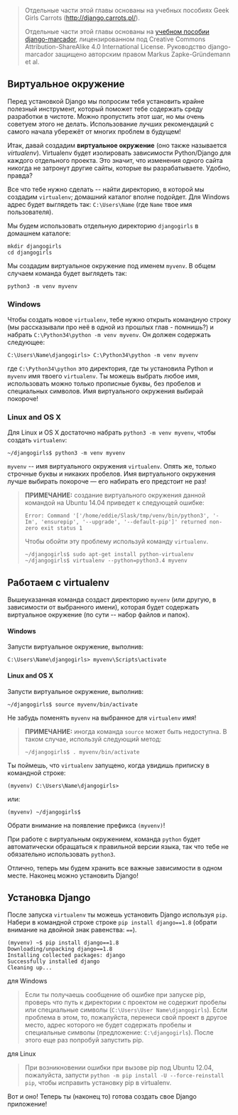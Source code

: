 > Отдельные части этой главы основаны на учебных пособиях Geek Girls Carrots (http://django.carrots.pl/).
> 
> Отдельные части этой главы основаны на [учебном пособии django-marcador](http://django-marcador.keimlink.de/), лицензированном под Creative Commons Attribution-ShareAlike 4.0 International License. Руководство django-marcador защищено авторским правом Markus Zapke-Gründemann et al.

## Виртуальное окружение

Перед установкой Django мы попросим тебя установить крайне полезный инструмент, который поможет тебе содержать среду разработки в чистоте. Можно пропустить этот шаг, но мы очень советуем этого не делать. Использование лучших рекомендаций с самого начала убережёт от многих проблем в будущем!

Итак, давай создадим **виртуальное окружение** (оно также называется *virtualenv*). Virtualenv будет изолировать зависимости Python/Django для каждого отдельного проекта. Это значит, что изменения одного сайта никогда не затронут другие сайты, которые вы разрабатываете. Удобно, правда?

Все что тебе нужно сделать -- найти директорию, в которой мы создадим `virtualenv`; домашний каталог вполне подойдет. Для Windows адрес будет выглядеть так: `C:\Users\Name` (где `Name` твое имя пользователя).

Мы будем использовать отдельную директорию `djangogirls` в домашнем каталоге:

    mkdir djangogirls
    cd djangogirls
    

Мы создадим виртуальное окружение под именем `myvenv`. В общем случаем команда будет выглядеть так:

    python3 -m venv myvenv
    

### Windows

Чтобы создать новое `virtualenv`, тебе нужно открыть командную строку (мы рассказывали про неё в одной из прошлых глав - помнишь?) и набрать `C:\Python34\python -m venv myvenv`. Он должен содержать следующее:

    C:\Users\Name\djangogirls> C:\Python34\python -m venv myvenv
    

где `C:\Python34\python` это директория, где ты установила Python и `myvenv` имя твоего `virtualenv`. Ты можешь выбрать любое имя, использовать можно только прописные буквы, без пробелов и специальных символов. Имя виртуального окружения выбирай покороче!

### Linux and OS X

Для Linux и OS X достаточно набрать `python3 -m venv myvenv`, чтобы создать `virtualenv`:

    ~/djangogirls$ python3 -m venv myvenv
    

`myvenv` -- имя виртуального окружения `virtualenv`. Опять же, только строчные буквы и никаких пробелов. Имя виртуального окружения лучше выбирать покороче — его набирать его предстоит не раз!

> **ПРИМЕЧАНИЕ:** создание виртуального окружения данной командой на Ubuntu 14.04 приведет к следующей ошибке:
> 
>     Error: Command '['/home/eddie/Slask/tmp/venv/bin/python3', '-Im', 'ensurepip', '--upgrade', '--default-pip']' returned non-zero exit status 1
>     
> 
> Чтобы обойти эту проблему используй команду `virtualenv`.
> 
>     ~/djangogirls$ sudo apt-get install python-virtualenv
>     ~/djangogirls$ virtualenv --python=python3.4 myvenv
>     

## Работаем с virtualenv

Вышеуказанная команда создаст директорию `myvenv` (или другую, в зависимости от выбранного имени), которая будет содержать виртуальное окружение (по сути -- набор файлов и папок).

#### Windows

Запусти виртуальное окружение, выполнив:

    C:\Users\Name\djangogirls> myvenv\Scripts\activate
    

#### Linux and OS X

Запусти виртуальное окружение, выполнив:

    ~/djangogirls$ source myvenv/bin/activate
    

Не забудь поменять `myvenv` на выбранное для `virtualenv` имя!

> **ПРИМЕЧАНИЕ:** иногда команда `source` может быть недоступна. В таком случае, используй следующий метод:
> 
>     ~/djangogirls$ . myvenv/bin/activate
>     

Ты поймешь, что `virtualenv` запущено, когда увидишь приписку в командной строке:

    (myvenv) C:\Users\Name\djangogirls>
    

или:

    (myvenv) ~/djangogirls$
    

Обрати внимание на появление префикса `(myvenv)`!

При работе с виртуальным окружением, команда `python` будет автоматически обращаться к правильной версии языка, так что тебе не обязательно использовать `python3`.

Отлично, теперь мы будем хранить все важные зависимости в одном месте. Наконец можно установить Django!

## Установка Django

После запуска `virtualenv` ты можешь установить Django используя `pip`. Набери в командной строке строке `pip install django==1.8` (обрати внимание на двойной знак равенства: `==`).

    (myvenv) ~$ pip install django==1.8
    Downloading/unpacking django==1.8
    Installing collected packages: django
    Successfully installed django
    Cleaning up...
    

для Windows

> Если ты получаешь сообщение об ошибке при запуске pip, проверь что путь к директории с проектом не содержит пробелы или специальные символы (`C:\Users\User Name\djangogirls`). Если проблема в этом, то, пожалуйста, перенеси свой проект в другое место, адрес которого не будет содержать пробелы и специальные символы (предложение: `C:\djangogirls`). После этого еще раз попробуй запустить pip.

для Linux

> При возникновении ошибки при вызове pip под Ubuntu 12.04, пожалуйста, запусти `python -m pip install -U --force-reinstall pip`, чтобы исправить установку pip в virtualenv.

Вот и оно! Теперь ты (наконец то) готова создать свое Django приложение!
